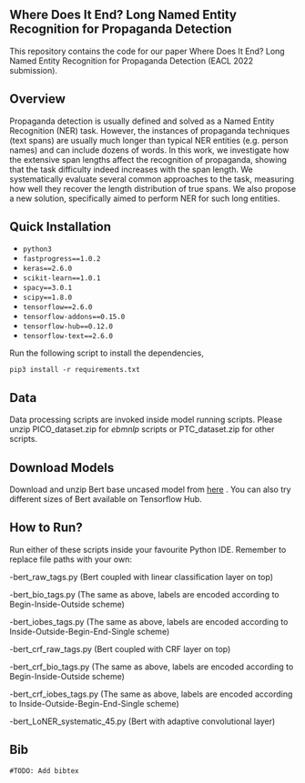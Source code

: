 ## Where Does It End? Long Named Entity Recognition for Propaganda Detection


This repository contains the code for our paper Where Does It End? Long Named Entity Recognition for Propaganda Detection (EACL 2022 submission).

## Overview

Propaganda detection is usually defined and solved as a Named Entity Recognition (NER) task. However, the instances of propaganda techniques (text spans) are usually much longer than typical NER entities (e.g. person names) and can include dozens of words. In this work, we investigate how the extensive span lengths affect the recognition of propaganda, showing that the task difficulty indeed increases with the span length. We systematically evaluate several common approaches to the task, measuring how well they recover the length distribution of true spans. We also propose a new solution, specifically aimed to perform NER for such long entities.


## Quick Installation

- `python3`
- `fastprogress==1.0.2`
- `keras==2.6.0`
- `scikit-learn==1.0.1`
- `spacy==3.0.1`
- `scipy==1.8.0`
- `tensorflow==2.6.0`
- `tensorflow-addons==0.15.0`
- `tensorflow-hub==0.12.0`
- `tensorflow-text==2.6.0`

Run the following script to install the dependencies,
```
pip3 install -r requirements.txt
```

## Data 
Data processing scripts are invoked inside model running scripts. Please unzip PICO_dataset.zip for _ebmnlp_ scripts or PTC_dataset.zip for other scripts.

## Download Models

Download and unzip Bert base uncased model from [here](https://tfhub.dev/tensorflow/bert_en_uncased_L-12_H-768_A-12/4)
. You can also try different sizes of Bert available on Tensorflow Hub.

## How to Run?

Run either of these scripts inside your favourite Python IDE. Remember to replace file paths with your own:

-bert_raw_tags.py (Bert coupled with linear classification layer on top)

-bert_bio_tags.py (The same as above, labels are encoded according to Begin-Inside-Outside scheme)

-bert_iobes_tags.py (The same as above, labels are encoded according to Inside-Outside-Begin-End-Single scheme)

-bert_crf_raw_tags.py (Bert coupled with CRF layer on top)

-bert_crf_bio_tags.py (The same as above, labels are encoded according to Begin-Inside-Outside scheme)

-bert_crf_iobes_tags.py (The same as above, labels are encoded according to Inside-Outside-Begin-End-Single scheme)

-bert_LoNER_systematic_45.py (Bert with adaptive convolutional layer)

## Bib

```
#TODO: Add bibtex
```



